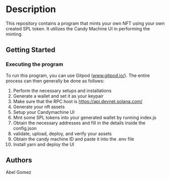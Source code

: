 # Description

This repository contains a program that mints your own NFT using your own created SPL token.
It utilizes the Candy Machine UI in performing the minting.

## Getting Started
### Executing the program
To run this program, you can use Gitpod (www.gitpod.io/).
The entire process can then generally be done as follows:
1. Perform the necessary setups and installations
2. Generate a wallet and set it as your keypair
3. Make sure that the RPC host is https://api.devnet.solana.com/
4. Generate your nft assets
5. Setup your Candymachine UI
6. Mint some SPL tokens into your generated wallet by running index.js
7. Obtain the necessary addresses and fill in the details inside the config.json
8. validate, upload, deploy, and verify your assets
9. Obtain the candy machine ID and paste it into the .env file
10. Install yarn and deploy the UI

## Authors
Abel Gomez

